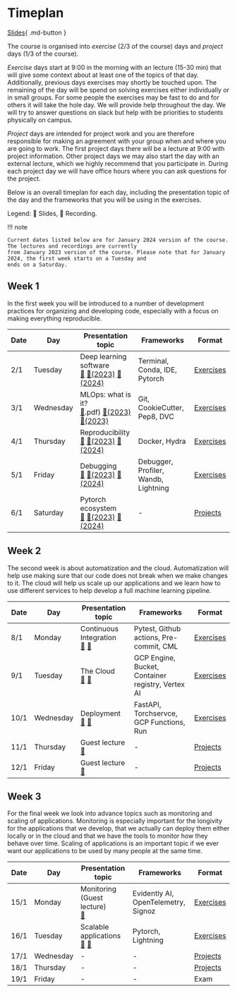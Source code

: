 # Timeplan

[Slides](slides/IntroToTheCourse.pdf){ .md-button }

The course is organised into *exercise* (2/3 of the course) days and *project* days (1/3 of the course).

*Exercise* days start at 9:00 in the morning with an lecture (15-30 min) that will give some context about at least one
of the topics of that day. Additionally, previous days exercises may shortly be touched upon. The remaining of the day
will be spend on solving exercises either individually or in small groups. For some people the exercises may be fast to
do and for others it will take the hole day. We will provide help throughout the day. We will try to answer questions
on slack but help with be priorities to students physically on campus.

*Project* days are intended for project work and you are therefore responsible for making an agreement with your group
when and where you are going to work. The first project days there will be a lecture at 9:00 with project information.
Other project days we may also start the day with an external lecture, which we highly recommend that you participate
in. During each project day we will have office hours where you can ask questions for the project.

Below is an overall timeplan for each day, including the presentation topic of the day and the frameworks that you will
be using in the exercises.

Legend: 📝 Slides, 🎥 Recording.

!!! note

    Current dates listed below are for January 2024 version of the course. The lectures and recordings are currently
    from January 2023 version of the course. Please note that for January 2024, the first week starts on a Tuesday and
    ends on a Saturday.

## Week 1

In the first week you will be introduced to a number of development practices for organizing and developing code,
especially with a focus on making everything reproducible.

Date | Day       | Presentation topic                                                 | Frameworks                           | Format
-----|-----------|--------------------------------------------------------------------|--------------------------------------|-----------
2/1  | Tuesday    | Deep learning software <br> [📝](slides/DeepLearningSoftware.pdf) [🎥(2023)](https://drive.google.com/file/d/1v0vEWhpFESLIpDz_buyaQIopUwiO-qP4/view?usp=share_link) [🎥(2024)](https://drive.google.com/file/d/15jDJg-yewyDz7Fqmu4BIju29gvaKr0KY/view?usp=share_link) | Terminal, Conda, IDE, Pytorch        | [Exercises](s1_development_environment/README.md)
3/1  | Wednesday   | MLOps: what is it? <br> [📝](slides/IntroToMLOps.pdf).pdf) [🎥(2023)](https://drive.google.com/file/d/1YIQszJZK9jkBfaQjvbdNFZB6UkEXw0_7/view?usp=share_link) [🎥(2023)](https://drive.google.com/file/d/1DZM7--x90R28xuK9BCMgHicM7_76z5Yt/view?usp=share_link)             | Git, CookieCutter, Pep8, DVC         | [Exercises](s2_organisation_and_version_control/README.md)
4/1  | Thursday | Reproducibility <br> [📝](slides/ReproducibilityAndSoftware.pdf) [🎥(2023)](https://drive.google.com/file/d/186y1ndv9NMUrL7A9v05G6Jnow4Qg20Hp/view?usp=share_link) [🎥(2024)](https://drive.google.com/file/d/1Egi8lI3F3y3YjAMIFXDQkhwGxDFMBIQ-/view?usp=share_link)                  | Docker, Hydra                        | [Exercises](s3_reproducibility/README.md)
5/1  | Friday  | Debugging <br> [📝](slides/DebuggingML.pdf) [🎥(2023)](https://drive.google.com/file/d/1DeW3UI62jrq42av1uN0-yV5FRNTdeKYz/view?usp=share_link) [🎥(2024)](https://drive.google.com/file/d/107-0zOJvW0Tol9DO_qhjnyW_umZ6onUr/view?usp=share_link)                  | Debugger, Profiler, Wandb, Lightning | [Exercises](s4_debugging_and_logging/README.md)
6/1  | Saturday    | Pytorch ecosystem <br> [📝](slides/Projects.pdf) [🎥(2023)](https://drive.google.com/file/d/1gH0mhUJqA8itDf2gIgYltcEpFCFuCUg-/view?usp=share_link) [🎥(2024)](https://drive.google.com/file/d/13WIPtKnxhosfs3edVrIi-B27hCSHSCmg/view?usp=share_link)                      | -                                    | [Projects](projects.md)

## Week 2

The second week is about automatization and the cloud. Automatization will help use making sure that our code
does not break when we make changes to it. The cloud will help us scale up our applications and we learn how to use
different services to help develop a full machine learning pipeline.

Date | Day       | Presentation topic                                              | Frameworks                                        | Format
-----|-----------|-----------------------------------------------------------------|---------------------------------------------------|-----------
8/1  | Monday    | Continuous Integration <br> [📝](slides/Continues%20Integration.pdf) [🎥](https://drive.google.com/file/d/1KN1j0BI3oWPJPXe1zY_4bxVvruNn7R6O/view?usp=share_link)| Pytest, Github actions, Pre-commit, CML           | [Exercises](s5_continuous_integration/README.md)
9/1 | Tuesday   | The Cloud <br> [📝](slides/Cloud%20Intro.pdf) [🎥](https://drive.google.com/file/d/1EF60Z_pGlsy1I5UWI01RSUtt3Ef1a_o6/view?usp=share_link)                        | GCP Engine, Bucket, Container registry, Vertex AI | [Exercises](s6_the_cloud/README.md)
10/1 | Wednesday | Deployment <br> [📝](slides/Deployment.pdf) [🎥](https://drive.google.com/file/d/1MbZyaN_ia_VC9Na894NdMLodj4TbAirJ/view?usp=share_link)                         | FastAPI, Torchservce, GCP Functions, Run          | [Exercises](s7_deployment/README.md)
11/1 | Thursday  | Guest lecture <br> [🎥](https://drive.google.com/file/d/1Qg0LnSINe8epdR7q8sQbMsrXKJenTuDT/view?usp=share_link)                                                  | -                                                 | [Projects](projects.md)
12/1 | Friday    | Guest lecture <br> [🎥](https://drive.google.com/file/d/1fGq9VSx0WUj3X7kpKP2y5avMbW-jw6K7/view?usp=share_link)                                                  | -                                                 | [Projects](projects.md)

## Week 3

For the final week we look into advance topics such as monitoring and scaling of applications. Monitoring is especially
important for the longivity for the applications that we develop, that we actually can deploy them either
locally or in the cloud and that we have the tools to monitor how they behave over time. Scaling of applications is an
important topic if we ever want our applications to be used by many people at the same time.

Date | Day       | Presentation topic                                                | Frameworks                          | Format
-----|-----------|-------------------------------------------------------------------|-------------------------------------|----------
15/1 | Monday    | Monitoring (Guest lecture) <br> [🎥](https://drive.google.com/file/d/1ks2Wx-XPEJWxF7aWrbDgXQ2_BLdQSm6l/view?usp=share_link)                                        | Evidently AI, OpenTelemetry, Signoz |  [Exercises](s8_monitoring/README.md)
16/1 | Tuesday   | Scalable applications <br> [📝](slides/Distributed%20applications.pdf) [🎥](https://drive.google.com/file/d/1g7Y1Y-FrgR7WNc8FWyBD27dQ7h7HOKuJ/view?usp=share_link) | Pytorch, Lightning                  | [Exercises](s9_scalable_applications/README.md)
17/1 | Wednesday | -                                                                 | -                                   | [Projects](projects.md)
18/1 | Thursday  | -                                                                 | -                                   | [Projects](projects.md)
19/1 | Friday    | -                                                                 | -                                   | Exam
